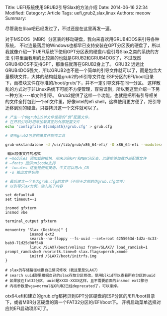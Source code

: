 Title: UEFI系统使用GRUB2引导Slax的方法介绍
Date: 2014-06-16 22:34
Modified: 
Category: Article
Tags: uefi,grub2,slax,linux
Authors: meoow
Summary: 

尽管我在Slax吧已经发过了，不过还是在这里再发一遍。

对于MSDOS（MBR）分区表的移动硬盘，我向来喜欢用GRUB4DOS来引导各种系统，
不过连最落后的Windows也都早已支持安装在GPT分区表的硬盘了，所以我就像介绍一下UEFI系统下使用GPT分区表的硬盘/U盘引导Slax之类的系统的方法
引导里面我用的比较熟的也就是GRUB2和GRUB4DOS了，不过既然GRUB4DOS不支持GPT，那重任就落在GRUB2身上了。
GRUB2 远远比GRUB4DOS强大，所以GRUB2也不是一个简单的引导文件就可以了，而是包含大量模块文件，大体的结构就是grub2的efi引导文件在 ESP分区的EFI/boot目录下，而模块文件在标准的/boot/grub/下，并不一定引导文件在同一分区。
这样散乱的方式对于非Linux系统下可能不方便管理，容易误删，所以我这里介绍一下另一种方法----单文件引导。
Grub2提供了这样一个功能，也就是把所有引导相关的文件全打包到一个efi文件里，好像intel的efi shell，这样使用更方便了，把引导迁移到别的硬盘，只要拷贝这一个文件就可以了。
```sh
# 产生一个供grub2的单文件使用的“伪”配置文件，
# 在开机引导时用来加载真正的外部配置文件
echo 'configfile ${cmdpath}/grub.cfg' > grub.cfg

# 使用grub2包里的单文件制作工具
	
grub-mkstandalone -d /usr/lib/grub/x86_64-efi/ -O x86_64-efi --modules="part_gpt part_msdos" --fonts="unicode" --locales="en@quot" --themes="" -o "bootx64.efi" "/boot/grub/grub.cfg=./grub.cfg" -v

 输出镜像文件的格式
# —modules 预加载的模块，用来识别GPT和MBR分区表，以便能够加载外部配置文件
# —fonts 提供unicode支持
# —locales 这里是使用英语，中文可以用zh_CN
# -o 输出文件名称
```
```sh
# 最后建立一个名为grub.cfg的文件（不同于之前的伪grub.cfg文件）
# 以引导Slax为例，输入如下内容
```
	
```grub
set default=0
set timeout=-1
 
insmod gfxterm
insmod vbe
 
terminal_output gfxterm
 
menuentry "Slax (Desktop)" {
           insmod ext2
           search--no-floppy --fs-uuid --set=root 4255053d-1d2a-4c33-bab9-71d25d00f548
           linux /SLAX7/boot/vmlinuz from=/SLAX7/ load_ramdisk=1 prompt_ramdisk=0 rwprintk.time=0 slax.flags=perch,xmode
           initrd /SLAX7/boot/initrfs.img
}

# slax的存储路径根据自己情况修改（我这里是SLAX7）
# search uuid那里根据自己的slax存放分区修改，使用blkid可以查看所在分区的uuid
# 如果放在fat32分区，uuid是XXXX-XXXX这样，且不需要前面的insmod ext2那行
# 内核参数里vga=normal在GRUB2已经deprecated了，可以拿掉。

```

otx64.efi和建立的grub.cfg都拷贝到GPT分区硬盘的ESP分区的/EFI/boot目录下，或者MBR分区硬盘的第一个FAT32分区的/EFI/boot下。
开机启动菜单选择对应的EFI启动项即可了。

